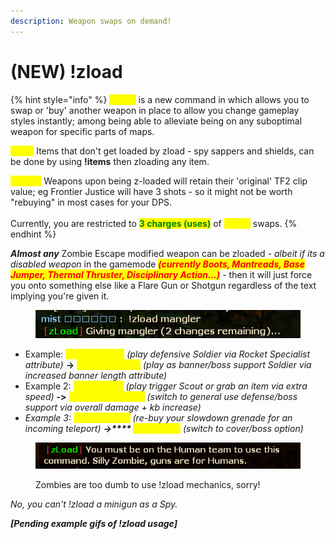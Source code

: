```yaml
---
description: Weapon swaps on demand!
---
```


# (NEW) !zload

{% hint style="info" %}
<mark style="color:yellow;">**!zload**</mark> is a new command in which allows you to swap or 'buy' another weapon in place to allow you change gameplay styles instantly; among being able to alleviate being on any suboptimal weapon for specific parts of maps.

<mark style="color:yellow;">**Note:**</mark> Items that don't get loaded by zload - spy sappers and shields, can be done by using **!items** then zloading any item.

<mark style="color:yellow;">**Note 2:**</mark> Weapons upon being z-loaded will retain their 'original' TF2 clip value; eg Frontier Justice will have 3 shots - so it might not be worth "rebuying" in most cases for your DPS.\
\
Currently, you are restricted to <mark style="color:green;">**3 charges (uses)**</mark> of <mark style="color:yellow;">**!zload**</mark> swaps.
{% endhint %}

_**Almost any**_ Zombie Escape modified weapon can be zloaded - _albeit if its a disabled weapon_ in the gamemode _<mark style="color:red;">**(currently Boots, Mantreads, Base Jumper, Thermal Thruster, Disciplinary Action...)**</mark>_ - then it will just force you onto something else like a Flare Gun or Shotgun regardless of the text implying you're given it.

<figure><img src="../.gitbook/assets/image.png" alt=""><figcaption></figcaption></figure>

* Example: <mark style="color:yellow;">**!zload Liberty**</mark> _(play defensive Soldier via Rocket Specialist attribute)_ **->** <mark style="color:yellow;">**!zload Mangler**</mark> _(play as banner/boss support Soldier via increased banner length attribute)_
* Example 2: <mark style="color:yellow;">**!zload Baby**</mark> _(play trigger Scout_ _or grab an item via extra speed) **-**_**>** <mark style="color:yellow;">**!zload Scattergun**</mark> _(switch to general use defense/boss support via overall damage + kb increase)_
* _Example 3: <mark style="color:yellow;">**!zload Jarate**</mark> (re-buy your slowdown grenade for an incoming teleport) **->****&#x20;**<mark style="color:yellow;">**!zload smg**</mark> (switch to cover/boss option)_

<figure><img src="../.gitbook/assets/image (8).png" alt=""><figcaption><p>Zombies are too dumb to use !zload mechanics, sorry!</p></figcaption></figure>

_No, you can't !zload a minigun as a Spy._

_**\[Pending example gifs of !zload usage]**_
